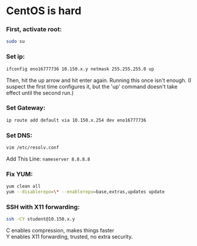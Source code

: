 # CentOS is hard

### First, activate root:
```bash
sudo su
```

### Set ip:
```bash
ifconfig eno16777736 10.150.x.y netmask 255.255.255.0 up
```

Then, hit the up arrow and hit enter again. Running this once isn't enough. (I suspect the first time configures it, but the 'up' command doesn't take effect until the second run.)

### Set Gateway:
```bash
ip route add default via 10.150.x.254 dev eno16777736
```

### Set DNS:
```bash
vim /etc/resolv.conf
```

Add This Line:
`nameserver 8.8.8.8`

### Fix YUM:
```bash
yum clean all
yum --disablerepo=\* --enablerepo=base,extras,updates update
```

### SSH with X11 forwarding:
```bash
ssh -CY student@10.150.x.y
```
C enables compression, makes things faster  
Y enables X11 forwarding, trusted, no extra security.
